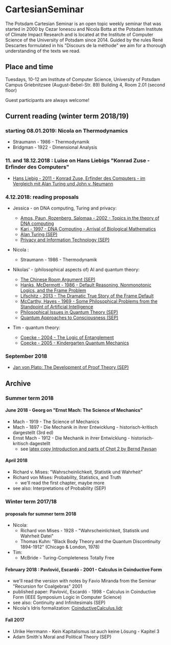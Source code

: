 # CartesianSeminar

The Potsdam Cartesian Seminar is an open topic weekly seminar that was started
in 2000 by Cezar Ionescu and Nicola Botta at the Potsdam Institute of Climate 
Impact Research and is located at the Institute of Computer Science of the University
of Potsdam since 2014. Guided by the rules René Descartes formulated in his "Discours 
de la méthode" we aim for a thorough understanding of the texts we read.

## Place and time
  Tuesdays, 10-12 am
  Institute of Computer Science, University of Potsdam
  Campus Griebnitzsee (August-Bebel-Str. 89)
  Building 4, Room 2.01 (second floor)

Guest participants are always welcome!

## Current reading (winter term 2018/19)

### starting 08.01.2019: Nicola on Thermodynamics
* Straumann - 1986 - Thermodynamik
* Bridgman - 1922 - Dimensional Analysis

### 11. and 18.12.2018 : Luise on Hans Liebigs "Konrad Zuse - Erfinder des Computers"
* [Hans Liebig - 2011 - Konrad Zuse, Erfinder des Computers - im Vergleich mit Alan Turing und John v. Neumann](https://link.springer.com/article/10.1007%2Fs00287-011-0576-1)

### 4.12.2018: reading proposals 
* Jessica - on DNA computing, Turing and privacy:
  * [Amos, Paun, Rozenberg, Salomaa - 2002 - Topics in the theory of DNA computing](https://core.ac.uk/download/pdf/82716986.pdf)
  * [Kari - 1997 - DNA Computing - Arrival of Biological Mathematics](https://idp.springer.com/authorize/casa?redirect_uri=https://link.springer.com/content/pdf/10.1007/BF03024425.pdf&casa_token=EdaKxIdA8ycAAAAA:5KT4lTYCNJCxRudkRijDFaa-DL5naJrnErtXa3PwjSEZA1OpFjMXqqz5Vkext5dMsanOmTvcd9l-apoB)
  * [Alan Turing (SEP)](https://plato.stanford.edu/entries/turing/)
  * [Privacy and Information Technology (SEP)](https://plato.stanford.edu/entries/it-privacy/)

* Nicola :
  * Straumann - 1986 - Thermodynamik

* Nikolas' - (philosophical aspects of) AI and quantum theory:
  * [The Chinese Room Argument (SEP)](https://plato.stanford.edu/entries/chinese-room/)
  * [Hanks, McDermott - 1986 - Default Reasoning, Nonmonotonic Logics, and the Frame Problem](http://www.aaai.org/Papers/AAAI/1986/AAAI86-054.pdf)
  * [Lifschitz - 2013 - The Dramatic True Story of the Frame Default](https://link.springer.com/article/10.1007/s10992-014-9332-8)
  * [McCarthy, Hayes - 1969 - Some Philosophical Problems from the Standpoint of Artificial Intelligence](https://www.csee.umbc.edu/courses/771/spring03/papers/mcchay69.pdf)
  * [Philosophical Issues in Quantum Theory (SEP)](https://plato.stanford.edu/entries/qt-issues/)
  * [Quantum Approaches to Consciousness (SEP)](https://plato.stanford.edu/entries/qt-consciousness/)
* Tim - quantum theory:
  * [Coecke - 2004 - The Logic of Entanglement](https://arxiv.org/pdf/quant-ph/0402014)
  * [Coecke - 2005 - Kindergarten Quantum Mechanics](https://arxiv.org/pdf/quant-ph/0510032)
    
### September 2018 
* [Jan von Plato: The Development of Proof Theory (SEP)](https://plato.stanford.edu/entries/proof-theory-development/)


## Archive
### Summer term 2018
#### June 2018 - Georg on "Ernst Mach: The Science of Mechanics"
* Mach - 1919 - The Science of Mechanics
* Mach - 1897 - Die Mechanik in ihrer Entwicklung - historisch-kritisch dargestellt (3rd ed)
* Ernst Mach - 1912 - Die Mechanik in ihrer Entwicklung - historisch-kritisch dagestellt
  * see [latex copy Introduction and parts of Chpt 2 by Bernd Paysan](http://bernd-paysan.de/mach.pdf)
    
#### April 2018 
* Richard v. Mises: "Wahrscheinlichkeit, Statistik und Wahrheit"
* Richard von Mises: Probability, Statistics, and Truth
  * we'll read the first chapter, maybe more
* see also: Interpretations of Probability (SEP)

### Winter term 2017/18
#### proposals for summer term 2018

* Nicola: 
  * Richard von Mises - 1928 - "Wahrscheinlichkeit, Statistik und Wahrheit Datei"
  * Thomas Kuhn: "Black Body Theory and the Quantum Discontinuity 1894-1912" (Chicago & London, 1978)
* Tim:
  * McBride - Turing-Completeness Totally Free
    
#### February 2018 : Pavlović, Escardó - 2001 - Calculus in Coinductive Form
* we'll read the version with notes by Favio Miranda from the Seminar "Recursion for Coalgebras" 2001
* published paper: Pavlović, Escardó - 1998 - Calculus in Coinductive Form (IEEE Symposium Logic in Computer Science)
* see also: Continuity and Infinitesimals (SEP)
* Nicola's Idris formalization: [CoinductiveCalculus.lidr](1802/CoinductiveCalculus.lidr)

#### Fall 2017 
* Ulrike Herrmann - Kein Kapitalismus ist auch keine Lösung - Kapitel 3
* Adam Smith's Moral and Political Theory (SEP)


